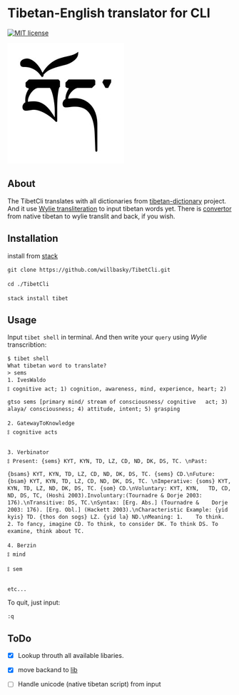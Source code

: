 # Tibetan-English translator for CLI

[![MIT license](https://img.shields.io/badge/license-MIT-blue.svg)](LICENSE)

![Bod](bod.jpg)

## About

The TibetCli translates with all dictionaries from [tibetan-dictionary](https://github.com/christiansteinert/tibetan-dictionary) project. And it use [Wylie transliteration](https://en.wikipedia.org/wiki/Wylie_transliteration) to input tibetan words yet. There is [convertor](http://www.digitaltibetan.org/cgi-bin/wylie.pl) from native tibetan to wylie translit and back, if you wish.

## Installation

install from [stack](https://docs.haskellstack.org/en/stable/README/#how-to-install)

    git clone https://github.com/willbasky/TibetCli.git

    cd ./TibetCli

    stack install tibet

## Usage

Input `tibet shell` in terminal. And then write your `query` using _Wylie_ transcribtion:

    $ tibet shell
    What tibetan word to translate?
    > sems
    1. IvesWaldo
    ༔ cognitive act; 1) cognition, awareness, mind, experience, heart; 2) gtso sems [primary mind/ stream of consciousness/ cognitive   act; 3) alaya/ consciousness; 4) attitude, intent; 5) grasping

    2. GatewayToKnowledge
    ༔ cognitive acts

    3. Verbinator
    ༔ Present: {sems} KYT, KYN, TD, LZ, CD, ND, DK, DS, TC. \nPast: {bsams} KYT, KYN, TD, LZ, CD, ND, DK, DS, TC. {sems} CD.\nFuture:   {bsam} KYT, KYN, TD, LZ, CD, ND, DK, DS, TC. \nImperative: {soms} KYT, KYN, TD, LZ, ND, DK, DS, TC. {som} CD.\nVoluntary: KYT, KYN,   TD, CD, ND, DS, TC, (Hoshi 2003).Involuntary:(Tournadre & Dorje 2003: 176).\nTransitive: DS, TC.\nSyntax: [Erg. Abs.] (Tournadre &    Dorje 2003: 176). [Erg. Obl.] (Hackett 2003).\nCharacteristic Example: {yid kyis} TD. {thos don sogs} LZ. {yid la} ND.\nMeaning: 1.    To think. 2. To fancy, imagine CD. To think, to consider DK. To think DS. To examine, think about TC.

    4. Berzin
    ༔ mind
    ༔ sem

    etc...

To quit, just input:

    :q

## ToDo

- [x] Lookup throuth all available libaries.
- [x] move backand to [lib](https://hackage.haskell.org/package/optparse-applicative-0.14.2.0)
- [ ] Handle unicode (native tibetan script) from input

